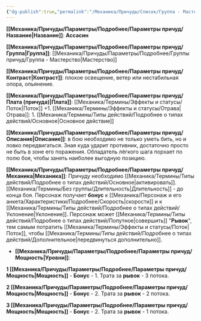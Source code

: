 ```yaml
---
{"dg-publish":true,"permalink":"/Механика/Причуды/Список/Группа - Мастерство/Ассасин/","noteIcon":"","created":"2025-09-11T18:52:06.863+03:00","updated":"2025-09-11T14:07:31.833+03:00"}
---
```





**[[Механика/Причуды/Параметры/Подробнее/Параметры причуд/Название\|Название]]**: **Ассасин**

**[[Механика/Причуды/Параметры/Подробнее/Параметры причуд/Группа\|Группа]]**: [[Механика/Причуды/Параметры/Подробнее/Группы причуд/Группа - Мастерство\|Мастерство]] 

**[[Механика/Причуды/Параметры/Подробнее/Параметры причуд/Контраст\|Контраст]]**: плохое освещение, ветер или нестабильная опора, опьянение. 

**[[Механика/Причуды/Параметры/Подробнее/Параметры причуд/Плата (причуда)\|Плата]]**: [[Механика/Термины/Эффекты и статусы/Поток\|Поток]] +1. [[Механика/Термины/Эффекты и статусы/Отрава\|Отрава]]: 1. [[Механика/Термины/Типы действий/Подробнее о типах действий/Основное\|Основное действие]]

**[[Механика/Причуды/Параметры/Подробнее/Параметры причуд/Описание\|Описание]]**: в бою необходимо не только уметь бить, но и ловко передвигаться. Зная куда ударит противник, достаточно просто не быть в зоне его поражения. Обладатель лёгкого шага порхает по полю боя, чтобы занять наиболее выгодную позицию. 

**[[Механика/Причуды/Параметры/Подробнее/Параметры причуд/Механика\|Механика]]**: Причуду необходимо [[Механика/Термины/Типы действий/Подробнее о типах действий/Основное\|активировать]].  [[Механика/Термины/Без группы/Длительность\|Длительность]] - до конца боя.  Персонаж получает **бонус** к [[Механика/Персонаж и его анкета/Характеристики/Подробнее/Скорость\|скорости]] и к [[Механика/Термины/Типы действий/Подробнее о типах действий/Уклонение\|Уклонение]]. Персонаж может [[Механика/Термины/Типы действий/Подробнее о типах действий/Попутное\|совершить]] "**Рывок**", тем самым потратить [[Механика/Термины/Эффекты и статусы/Поток\|Поток]], чтобы [[Механика/Термины/Типы действий/Подробнее о типах действий/Дополнительное\|передвинуться дополнительно]]. 


- **[[Механика/Причуды/Параметры/Подробнее/Параметры причуд/Мощность\|Уровни]]**:

**1 [[Механика/Причуды/Параметры/Подробнее/Параметры причуд/Мощность\|Мощность]]** - **Бонус** - 1. Трата за **рывок** - 3 потока.

**2 [[Механика/Причуды/Параметры/Подробнее/Параметры причуд/Мощность\|Мощность]]** - **Бонус** - 2. Трата за **рывок** - 2 потока.

**3 [[Механика/Причуды/Параметры/Подробнее/Параметры причуд/Мощность\|Мощность]]** - **Бонус** - 2. Трата за **рывок** - 1 потока.